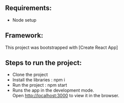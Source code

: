 ## Requirements:
- Node setup

## Framework:
This project was bootstrapped with [Create React App]

## Steps to run the project:
- Clone the project 
- Install the libraries : npm i
- Run the project : npm start
- Runs the app in the development mode.<br />
  Open [http://localhost:3000](http://localhost:3000) to view it in the browser.

